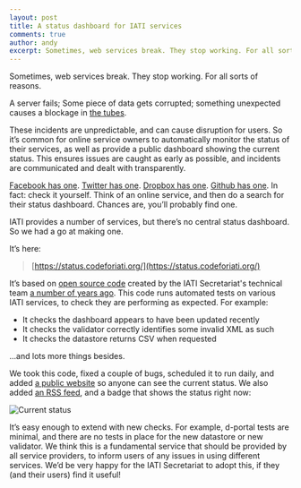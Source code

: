 ```yaml
---
layout: post
title: A status dashboard for IATI services
comments: true
author: andy
excerpt: Sometimes, web services break. They stop working. For all sorts of reasons. This code runs automated tests on various IATI services, to check they are performing as expected.
---
```


Sometimes, web services break. They stop working. For all sorts of reasons.

A server fails; Some piece of data gets corrupted; something unexpected causes a blockage in [the tubes](https://en.wikipedia.org/wiki/Series_of_tubes).

These incidents are unpredictable, and can cause disruption for users. So it’s common for online service owners to automatically monitor the status of their services, as well as provide a public dashboard showing the current status. This ensures issues are caught as early as possible, and incidents are communicated and dealt with transparently.

[Facebook has one](https://developers.facebook.com/status/dashboard/). [Twitter has one](https://api.twitterstat.us/). [Dropbox has one](https://status.dropbox.com/). [Github has one](https://www.githubstatus.com/). In fact: check it yourself. Think of an online service, and then do a search for their status dashboard. Chances are, you’ll probably find one.

IATI provides a number of services, but there’s no central status dashboard. So we had a go at making one.

It’s here:

> [https://status.codeforiati.org/](https://status.codeforiati.org/)

It’s based on [open source code](https://github.com/IATI/IATI-Website-Tests) created by the IATI Secretariat's technical team [a number of years ago](https://github.com/IATI/IATI-Website-Tests/graphs/contributors). This code runs automated tests on various IATI services, to check they are performing as expected. For example:

 * It checks the dashboard appears to have been updated recently
 * It checks the validator correctly identifies some invalid XML as such
 * It checks the datastore returns CSV when requested

…and lots more things besides.

We took this code, fixed a couple of bugs, scheduled it to run daily, and added [a public website](https://status.codeforiati.org/) so anyone can see the current status. We also added [an RSS feed](https://status.codeforiati.org/feed.xml), and a badge that shows the status right now:

![Current status](https://status.codeforiati.org/status.svg)

It’s easy enough to extend with new checks. For example, d-portal tests are minimal, and there are no tests in place for the new datastore or new validator. We think this is a fundamental service that should be provided by all service providers, to inform users of any issues in using different services. We’d be very happy for the IATI Secretariat to adopt this, if they (and their users) find it useful!
